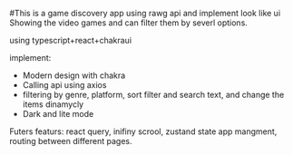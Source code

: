 #This is a game discovery app
using rawg api and implement look like ui
Showing the video games and can filter them by severl options.

using typescript+react+chakraui

implement:
- Modern design with chakra
- Calling api using axios
- filtering by genre, platform, sort filter and search text, and change the items dinamycly
- Dark and lite mode

Futers featurs:
react query,  inifiny scrool, zustand state app mangment, routing between different pages.
